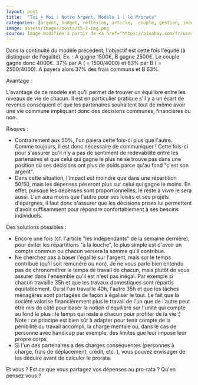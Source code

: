 ```yaml
---
layout: post
title:  "Toi + Moi : Notre Argent. Modéle 1 : le Prorata"
categories: [argent, budget, réflexion, article,  couple, gestion, indépendance ]
image: assets/images/posts/15-2-img.png
source: Image modifiée à partir de <a href="https://pixabay.com/fr/users/openclipart-vectors-30363/?utm_source=link-attribution&amp;utm_medium=referral&amp;utm_campaign=image&amp;utm_content=153336">OpenClipart-Vectors</a> de <a href="https://pixabay.com/fr/?utm_source=link-attribution&amp;utm_medium=referral&amp;utm_campaign=image&amp;utm_content=153336">Pixabay</a>
---
```


Dans la continuité du modèle précédent, l'objectif est cette fois l'équité (à distinguer de l'égalité). 
Ex. : 
A gagne 1500€, B gagne  2500€. Le couple gagne donc 4000€.
37% par A ( = 1500/4000) et 63% par B ( = 2500/4000).
A payera alors 37% des frais communs et B 63%.

Avantage :

L'avantage de ce modèle est qu'il permet de trouver un équilibre entre les niveaux de vie de chacun. Il est en particulier pratique s'il y a un écart de revenus conséquent et que les partenaires souhaitent tout de même avoir une vie commune impliquant donc des décisions communes, financières ou non. 

Risques :

- Contrairement aux 50%, l'un paiera cette fois-ci plus que l'autre. Comme toujours, il est donc nécessaire de communiquer ! Cette fois-ci pour s'assurer qu'il n'y a pas de sentiment de redevabilité entre les partenaires et que celui qui gagne le plus ne se trouve pas dans une position où ses décisions ont plus de poids parce qu'au fond "c'est son argent".
- Dans cette situation, l'impact est moindre que dans une répartition 50/50, mais les dépenses pèseront plus sur celui qui gagne le moins. En effet, puisque les dépenses sont proportionnelles, le reste à vivre le sera aussi. L'un aura moins que l'autre pour ses loisirs et ses projets d'épargnes, il faut donc s'assurer que les décisions prises lui permettent d'avoir suffisamment pour répondre confortablement à ses besoins individuels. 

Des solutions possibles : 
- Encore une fois (cf. l'article "les indépendants" de la semaine dernière), pour éviter les répartitions "à la louche", le plus simple est d'avoir un compte commun ou chacun versera la somme qu'il contribue.
- Ne cherchez pas à baser l'égalité sur l'argent, mais sur le temps contribué (qu'il soit rémunéré ou non). Je ne vous parle bien entendu pas de chronométrer le temps de travail de chacun, mais plutôt de vous assurer dans l'ensemble qu'il est n'est pas inégal.
Par exemple si chacun travaille 35h et que les travaux domestiques sont répartis équitablement. Ou si l'un travaille 40h, l'autre 35h et que les tâches ménagères sont partagées de façon à égaliser le tout. Le fait que la société valorise financièrement plus le travail de l'un que de l'autre peut être mis de côté pour baser la notion d'équilibre sur l'unité qui compte au fond le plus : le temps qui reste à chacun pour profiter de la vie :)
Note : ce principe est bien sûr à adapter pour tenir compte de la pénibilité du travail accompli, la charge mentale ou, dans le cas de personne avec handicap par exemple, des limites que leur impose leur propre corps
- Si l'un des partenaires a des charges conséquentes (personnes à charge, frais de déplacement, crédit, etc. ), vous pouvez envisager de les déduire avant de calculer le prorata.


Et vous ? Est ce que vous partagez vos dépenses au pro-rata ? Qu'en pensez vous ?